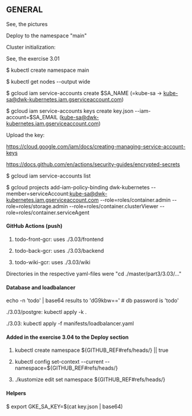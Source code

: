 <h2>GENERAL</h2>

See, the pictures

Deploy to the namespace "main" 

Cluster initialization:

See, the exercise 3.01

$ kubectl create namespace main

$ kubectl get nodes --output wide

$ gcloud iam service-accounts create $SA_NAME (=kube-sa -> kube-sa@dwk-kubernetes.iam.gserviceaccount.com)

$ gcloud iam service-accounts keys create key.json --iam-account=$SA_EMAIL (kube-sa@dwk-kubernetes.iam.gserviceaccount.com)


Upload the key: 

 https://cloud.google.com/iam/docs/creating-managing-service-account-keys

 https://docs.github.com/en/actions/security-guides/encrypted-secrets

$ gcloud iam service-accounts list

$ gcloud projects add-iam-policy-binding dwk-kubernetes --member=serviceAccount:kube-sa@dwk-kubernetes.iam.gserviceaccount.com --role=roles/container.admin --role=roles/storage.admin  --role=roles/container.clusterViewer  --role=roles/container.serviceAgent



<h4>GitHub Actions (push)</h4>

1) todo-front-gcr: uses ./3.03/frontend

2) todo-back-gcr:  uses ./3.03/backend

3) todo-wiki-gcr:  uses ./3.03/wiki


Directories in the respective yaml-files were  "cd ./master/part3/3.03/..."


<h4>Database and loadbalancer</h4>

echo -n 'todo' | base64 results to 'dG9kbw=='   # db password is 'todo'

./3.03/postgre:  kubectl apply -k .

./3.03:  kubectl apply -f manifests/loadbalancer.yaml


<h4>Added in the exercise 3.04 to the Deploy section</h4>

1) kubectl create namespace ${GITHUB_REF#refs/heads/} || true

2) kubectl config set-context --current --namespace=${GITHUB_REF#refs/heads/}

3) ./kustomize edit set namespace ${GITHUB_REF#refs/heads/} 


<h4>Helpers</h4>

$ export GKE_SA_KEY=$(cat key.json | base64)

